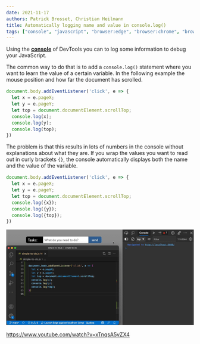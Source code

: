 ```yaml
---
date: 2021-11-17
authors: Patrick Brosset, Christian Heilmann
title: Automatically logging name and value in console.log()
tags: ["console", "javascript", "browser:edge", "browser:chrome", "browser:firefox","browser:safari","browser:polypane"]
---
```

Using the **[console](https://docs.microsoft.com/microsoft-edge/devtools-guide-chromium/console/)** of DevTools you can to log some information to debug your JavaScript.

The common way to do that is to add a `console.log()` statement where you want to learn the value of a certain variable. In the following example the mouse position and how far the document has scrolled.

```javascript
document.body.addEventListener('click', e => {
  let x = e.pageX;
  let y = e.pageY;
  let top = document.documentElement.scrollTop;
  console.log(x);
  console.log(y);
  console.log(top);
})
```

The problem is that this results in lots of numbers in the console without explanations about what they are. If you wrap the values you want to read out in curly brackets `{}`, the console automatically displays both the name and the value of the variable.

```javascript
document.body.addEventListener('click', e => {
  let x = e.pageX;
  let y = e.pageY;
  let top = document.documentElement.scrollTop;
  console.log({x});
  console.log({y});
  console.log({top});
})
```

![Screencast showing the different ways the variables are logged with and without curly braces](/assets/img/automatically-log-name-and-value.gif)

https://www.youtube.com/watch?v=xTnqsA5vZX4

